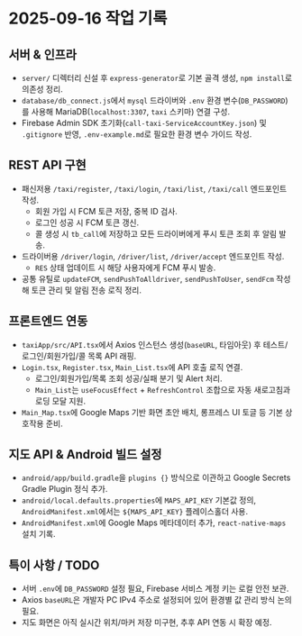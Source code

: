 # 2025-09-16 작업 기록

## 서버 & 인프라

- `server/` 디렉터리 신설 후 `express-generator`로 기본 골격 생성, `npm install`로 의존성 정리.
- `database/db_connect.js`에서 `mysql` 드라이버와 `.env` 환경 변수(`DB_PASSWORD`)를 사용해 MariaDB(`localhost:3307`, `taxi` 스키마) 연결 구성.
- Firebase Admin SDK 초기화(`call-taxi-ServiceAccountKey.json`) 및 `.gitignore` 반영, `.env-example.md`로 필요한 환경 변수 가이드 작성.

## REST API 구현

- 패신저용 `/taxi/register`, `/taxi/login`, `/taxi/list`, `/taxi/call` 엔드포인트 작성.
  - 회원 가입 시 FCM 토큰 저장, 중복 ID 검사.
  - 로그인 성공 시 FCM 토큰 갱신.
  - 콜 생성 시 `tb_call`에 저장하고 모든 드라이버에게 푸시 토큰 조회 후 알림 발송.
- 드라이버용 `/driver/login`, `/driver/list`, `/driver/accept` 엔드포인트 작성.
  - `RES` 상태 업데이트 시 해당 사용자에게 FCM 푸시 발송.
- 공통 유틸로 `updateFCM`, `sendPushToAlldriver`, `sendPushToUser`, `sendFcm` 작성해 토큰 관리 및 알림 전송 로직 정리.

## 프론트엔드 연동

- `taxiApp/src/API.tsx`에서 Axios 인스턴스 생성(`baseURL`, 타임아웃) 후 테스트/로그인/회원가입/콜 목록 API 래핑.
- `Login.tsx`, `Register.tsx`, `Main_List.tsx`에 API 호출 로직 연결.
  - 로그인/회원가입/목록 조회 성공/실패 분기 및 Alert 처리.
  - `Main_List`는 `useFocusEffect` + `RefreshControl` 조합으로 자동 새로고침과 로딩 모달 지원.
- `Main_Map.tsx`에 Google Maps 기반 화면 초안 배치, 롱프레스 UI 토글 등 기본 상호작용 준비.

## 지도 API & Android 빌드 설정

- `android/app/build.gradle`을 `plugins {}` 방식으로 이관하고 Google Secrets Gradle Plugin 정식 추가.
- `android/local.defaults.properties`에 `MAPS_API_KEY` 기본값 정의, `AndroidManifest.xml`에서는 `${MAPS_API_KEY}` 플레이스홀더 사용.
- `AndroidManifest.xml`에 Google Maps 메타데이터 추가, `react-native-maps` 설치 기록.

## 특이 사항 / TODO

- 서버 `.env`에 `DB_PASSWORD` 설정 필요, Firebase 서비스 계정 키는 로컬 안전 보관.
- Axios `baseURL`은 개발자 PC IPv4 주소로 설정되어 있어 환경별 값 관리 방식 논의 필요.
- 지도 화면은 아직 실시간 위치/마커 저장 미구현, 추후 API 연동 시 확장 예정.
